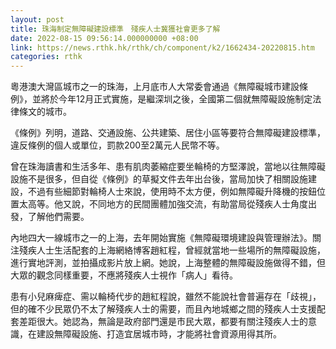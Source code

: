 ```yaml
---
layout: post
title: 珠海制定無障礙建設標準　殘疾人士冀獲社會更多了解
date: 2022-08-15 09:56:14.000000000 +08:00
link: https://news.rthk.hk/rthk/ch/component/k2/1662434-20220815.htm
categories: rthk
---
```


粵港澳大灣區城市之一的珠海，上月底市人大常委會通過《無障礙城市建設條例》，並將於今年12月正式實施，是繼深圳之後，全國第二個就無障礙設施制定法律條文的城市。

《條例》列明，道路、交通設施、公共建築、居住小區等要符合無障礙建設標準，違反條例的個人或單位，罰款200至2萬元人民幣不等。

曾在珠海讀書和生活多年、患有肌肉萎縮症要坐輪椅的方堅澤說，當地以往無障礙設施不是很多，但自從《條例》的草擬文件去年出台後，當局加快了相關設施建設，不過有些細節對輪椅人士來說，使用時不太方便，例如無障礙升降機的按鈕位置太高等。他又說，不同地方的民間團體加強交流，有助當局從殘疾人士角度出發，了解他們需要。

內地四大一線城市之一的上海，去年開始實施《無障礙環境建設與管理辦法》。關注殘疾人士生活配套的上海網絡博客趙紅程，曾經就當地一些場所的無障礙設施，進行實地評測，並拍攝成影片放上網。她說，上海整體的無障礙設施做得不錯，但大眾的觀念同樣重要，不應將殘疾人士視作「病人」看待。

患有小兒麻痺症、需以輪椅代步的趙紅程說，雖然不能說社會普遍存在「歧視」，但的確不少民眾仍不太了解殘疾人士的需要，而且內地城鄉之間的殘疾人士支援配套差距很大。她認為，無論是政府部門還是市民大眾，都要有關注殘疾人士的意識，在建設無障礙設施、打造宜居城市時，才能將社會資源用得其所。

